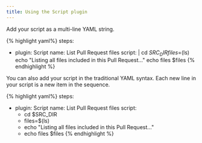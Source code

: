 ```yaml
---
title: Using the Script plugin
---
```


Add your script as a multi-line YAML string.

{% highlight yaml%}
steps:
  - plugin: Script
    name: List Pull Request files
    script: |
      cd $SRC_DIR
      files=$(ls)
      echo "Listing all files included in this Pull Request..."
      echo files $files
{% endhighlight %}

You can also add your script in the traditional YAML syntax. Each new line in your script is a new item in the sequence.

{% highlight yaml%}
steps:
  - plugin: Script
    name: List Pull Request files
    script:
      - cd $SRC_DIR
      - files=$(ls)
      - echo "Listing all files included in this Pull Request..."
      - echo files $files
{% endhighlight %}
